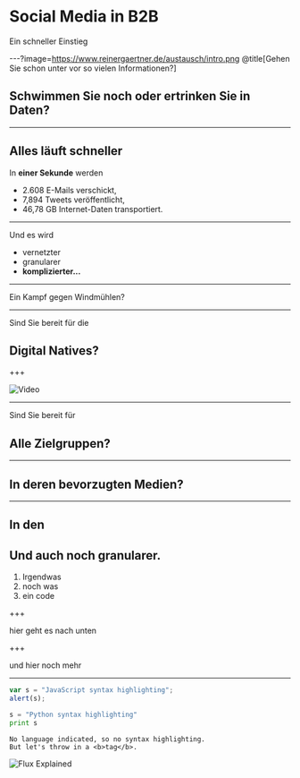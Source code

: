 # Social Media in B2B

Ein schneller Einstieg


---?image=https://www.reinergaertner.de/austausch/intro.png
@title[Gehen Sie schon unter vor so vielen Informationen?]

## Schwimmen Sie noch oder ertrinken Sie in Daten?

---

## Alles läuft schneller

In **einer Sekunde** werden

- 2.608 E-Mails verschickt,
- 7,894 Tweets veröffentlicht,
- 46,78 GB Internet-Daten transportiert.

---

Und es wird 
- vernetzter
- granularer
- **komplizierter...**

---

Ein Kampf gegen Windmühlen?

---

Sind Sie bereit für die 
## Digital Natives?

+++

![Video](https://player.vimeo.com/video/237698340)

---

Sind Sie bereit für 
## Alle Zielgruppen?

---

## In deren bevorzugten Medien?

---

## In den 

## Und auch noch granularer.

1. Irgendwas
2. noch was
3. ein code

+++

hier geht es nach unten

+++

und hier noch mehr

---

```javascript
var s = "JavaScript syntax highlighting";
alert(s);
```
 
```python
s = "Python syntax highlighting"
print s
```
 
```
No language indicated, so no syntax highlighting. 
But let's throw in a <b>tag</b>.
```


![Flux Explained](https://facebook.github.io/flux/img/flux-simple-f8-diagram-explained-1300w.png)
